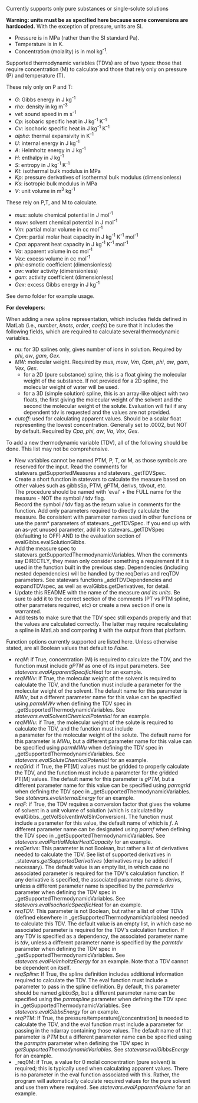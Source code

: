 Currently supports only pure substances or single-solute solutions

__**Warning: units must be as specified here because some conversions are hardcoded.**__
With the exception of pressure, units are SI. 
 - Pressure is in MPa (rather than the SI standard Pa).
 - Temperature is in K.
 - Concentration (molality) is in mol kg<sup>-1</sup>.
 
Supported thermodynamic variables (TDVs) are of two types: those that require concentration (M) to calculate and those 
that rely only on pressure (P) and temperature (T).

These rely only on P and T:
- _G_:  Gibbs energy in J kg<sup>-1</sup>
- _rho_: density in kg m<sup>-3</sup>
- _vel_: sound speed in m s<sup>-1</sup>
- _Cp_: isobaric specific heat in J kg<sup>-1</sup> K<sup>-1</sup>
- _Cv_: isochoric specific heat in J kg<sup>-1</sup> K<sup>-1</sup>
- _alpha_: thermal expansivity in K<sup>-1</sup>
- _U_: internal energy in J kg<sup>-1</sup>
- _A_: Helmholtz energy in J kg<sup>-1</sup>
- _H_: enthalpy in J kg<sup>-1</sup>
- _S_: entropy in J kg<sup>-1</sup> K<sup>-1</sup>
- _Kt_: isothermal bulk modulus in MPa
- _Kp_: pressure derivatives of isothermal bulk modulus (dimensionless)
- _Ks_: isotropic bulk modulus in MPa
- _V_: unit volume in m<sup>3</sup> kg<sup>-1</sup>

These rely on P,T, and M to calculate.  
- _mus_: solute chemical potential in J mol<sup>-1</sup>
- _muw_: solvent chemical potential in J mol<sup>-1</sup>
- _Vm_: partial molar volume in cc mol<sup>-1</sup>
- _Cpm_: partial molar heat capacity in J kg<sup>-1</sup> K<sup>-1</sup> mol<sup>-1</sup>
- _Cpa_: apparent heat capacity in J kg<sup>-1</sup> K<sup>-1</sup> mol<sup>-1</sup>
- _Va_: apparent volume in cc mol<sup>-1</sup>
- _Vex_: excess volume in  cc mol<sup>-1</sup>
- _phi_: osmotic coefficient (dimensionless)
- _aw_: water activity (dimensionless)
- _gam_: activity coefficient (dimensionless)
- _Gex_: excess Gibbs energy in J kg<sup>-1</sup>



See demo folder for example usage.  


__**For developers**__:

When adding a new spline representation, which includes fields defined in MatLab (i.e., _number_, _knots_, _order_, 
_coefs_) be sure that it includes the following fields, which are required to calculate several thermodynamic variables.
- _nu_: for 3D splines only, gives number of ions in solution.  Required by _phi_, _aw_, _gam_, _Gex_. 
- _MW_: molecular weight.  Required by _mus_, _muw_, _Vm_, _Cpm_, _phi_, _aw_, _gam_, _Vex_, _Gex_.
  - for a 2D (pure substance) spline, this is a float giving the molecular weight of the substance.  If not provided
    for a 2D spline, the molecular weight of water will be used.  
  - for a 3D (simple solution) spline, this is an array-like object with two floats, the first giving the molecular 
    weight of the solvent and the second the molecular weight of the solute.  Evaluation will fail if any dependent
    tdv is requested and the values are not provided.  
- _cutoff_: used for calculating apparent values.  Should be a scalar float representing the lowest concentration.
       Generally set to .0002, but NOT by default. Required by _Cpa_, _phi_, _aw_, _Va_, _Vex_, _Gex_.

To add a new thermodynamic variable (TDV), all of the following should be done.  This list may not be comprehensive.
-  New variables cannot be named PTM, P, T, or M, as those symbols are reserved for the input. 
    Read the comments for statevars.getSupportedMeasures and statevars._getTDVSpec.
- Create a short function in statevars to calculate the measure based on other values
    such as gibbsSp, PTM, gPTM, derivs, tdvout, etc.  
    The procedure should be named with 'eval' + the FULL name for the measure - NOT the symbol / tdv flag.  
    Record the symbol / tdv flag as the return value in comments for the function.
    Add only parameters required to directly calculate the measure.
    Be consistent with parameter names used in other functions or use the parm* parameters of 
    statevars._getTDVSpec.
    If you end up with an as-yet unused parameter, add it to statevars._getTDVSpec (defaulting to OFF)
    AND to the evaluation section of evalGibbs.evalSolutionGibbs.
- Add the measure spec to statevars.getSupportedThermodynamicVariables.
    When the comments say DIRECTLY, they mean only consider something a requirement if it is used in
    the function built in the previous step.
    Dependencies (including nested dependencies) will be handled by the reqDerivs and reqTDV parameters.
    See statevars functions _addTDVDependencies and expandTDVspec, as well as evalGibbs.getDerivatives, for detail.
- Update this README with the name of the measure *and its units*.
    Be sure to add it to the correct section of the comments (PT vs PTM spline, other parameters required, etc)
    or create a new section if one is warranted.
- Add tests to make sure that the TDV spec still expands properly and that the values are calculated correctly.
    The latter may require recalculating a spline in MatLab and comparing it with the output from that platform.

Function options currently supported are listed here.  Unless otherwise stated, are all Boolean values that 
default to _False_.
- _reqM_: if True, concentration (M) is required to calculate the TDV, and the function must include _gPTM_ as one of 
    its input parameters.  See _statevars.evalApparentSpecificHeat_ for an example.
- _reqMWv_: if True, the molecular weight of the solvent is required to calculate the TDV, and the function must include 
    a parameter for the molecular weight of the solvent.  The default name for this parameter is _MWv_, but a different
    parameter name for this value can be specified using  _parmMWv_ when defining the TDV spec in 
    _getSupportedThermodynamicVariables.  See _statevars.evalSolventChemicalPotential_ for an example.
- _reqMWu_: if True, the molecular weight of the solute is required to calculate the TDV, and the function must include  
    a parameter for the molecular weight of the solute.  The default name for this parameter is _MWu_, but a different
    parameter name for this value can be specified using  _parmMWu_ when defining the TDV spec in 
    _getSupportedThermodynamicVariables. See _statevars.evalSoluteChemicalPotential_ for an example.
- _reqGrid_: if True, the PT[M] values must be gridded to properly calculate the TDV, and the function must include a 
    parameter for the gridded PT[M] values.  The default name for this parameter is _gPTM_, but a different parameter
    name for this value can be specified using _parmgrid_ when defining the TDV spec in
    _getSupportedThermodynamicVariables.  See _statevars.evalInternalEnergy_ for an example.
- _reqF_: if True, the TDV requires a conversion factor that gives the volume of solvent in a unit volume of solution
    (which is calculated by evalGibbs._getVolSolventInVolSlnConversion). The function must include a parameter for
    this value, the default name of which is _f_.  A different parameter name can be designated using _parmf_ when 
    defining the TDV spec in _getSupportedThermodynamicVariables.  See _statevars.evalPartialMolarHeatCapacity_ for an 
    example.
- _reqDerivs_: This parameter is not Boolean, but rather a list of derivatives needed to calculate the TDV.  See list of
    supported derivatives in _statevars._getSupportedDerivatives_ (derivatives may be added if necessary). The default 
    value is an empty list, in which case no associated parameter is required for the TDV's calculation function. If any
    derivative is specified, the associated parameter name is _derivs_, unless a different parameter name is specified 
    by the _parmderivs_ parameter when defining the TDV spec in _getSupportedThermodynamicVariables.  See 
    _statevars.evalIsochoricSpecificHeat_ for an example.
- _reqTDV_: This parameter is not Boolean, but rather a list of other TDVs (defined elsewhere in 
    _getSupportedThermodynamicVariables) needed to calculate this TDV.  The default 
    value is an empty list, in which case no associated parameter is required for the TDV's calculation function. If any
    TDV is specified as a dependency, the associated parameter name is _tdv_, unless a different parameter name is 
    specified by the _parmtdv_ parameter when defining the TDV spec in _getSupportedThermodynamicVariables.  See 
    _statevars.evalHelmholtzEnergy_ for an example.  Note that a TDV cannot be dependent on itself.
- _reqSpline_: If True, the spline definition includes additional information required to calculate the TDV.  The 
    eval function must include a parameter to pass in the spline definition.  By default, this parameter should be named
    _gibbsSp_, but a different parameter name can be specified using the _parmspline_ parameter when defining the TDV
    spec in _getSupportedThermodynamicVariables.  See _statevars.evalGibbsEnergy_ for an example.
- _reqPTM_: If True, the pressure/temperature[/concentration] is needed to calculate the TDV, and the eval function must
    include a parameter for passing in the ndarray containing those values.  The default name of that parameter is _PTM_
    but a different parameter name can be specified using the _parmptm_ parameter when defining the TDV spec in 
    _getSupportedThermodynamicVariables_.  See _statevarsevalGibbsEnergy_ for an example.
- _req0M: if True, a value for 0 molal concentration (pure solvent) is required; this is typically used when calculating 
    apparent values. There is no parameter in the eval function associated with this.  Rather, the program will 
    automatically calculate required values for the pure solvent and use them where required.  See 
    _statevars.evalApparentVolume_ for an example.
